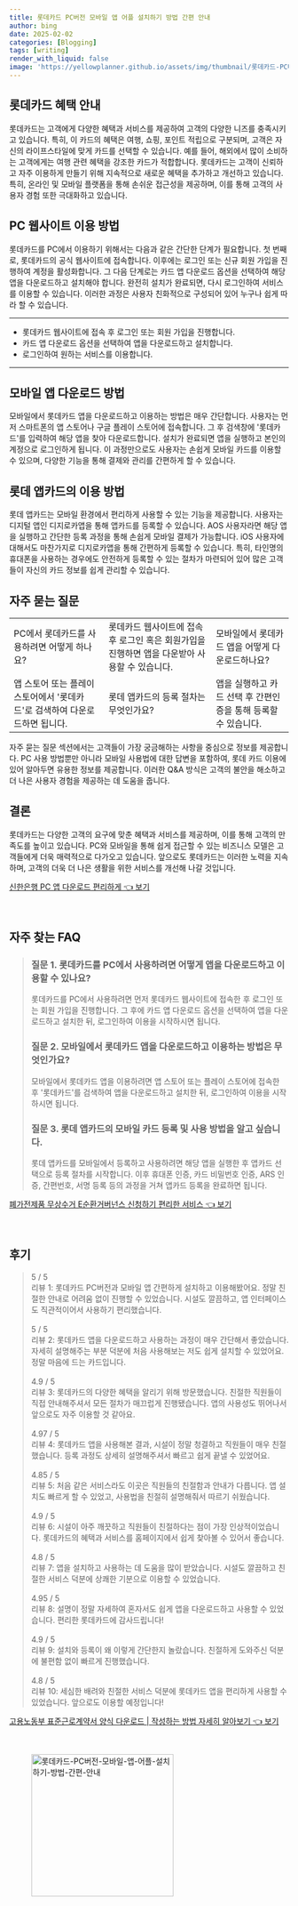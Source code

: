 ```yaml
---
title: 롯데카드 PC버전 모바일 앱 어플 설치하기 방법 간편 안내
author: bing
date: 2025-02-02
categories: [Blogging]
tags: [writing]
render_with_liquid: false
image: 'https://yellowplanner.github.io/assets/img/thumbnail/롯데카드-PC버전-모바일-앱-어플-설치하기-방법-간편-안내.webp'
---
```



<h2 id='롯데카드 혜택 안내'>롯데카드 혜택 안내</h2>

<p>롯데카드는 고객에게 다양한 혜택과 서비스를 제공하여 고객의 다양한 니즈를 충족시키고 있습니다. 특히, 이 카드의 혜택은 여행, 쇼핑, 포인트 적립으로 구분되며, 고객은 자신의 라이프스타일에 맞게 카드를 선택할 수 있습니다. 예를 들어, 해외에서 많이 소비하는 고객에게는 여행 관련 혜택을 강조한 카드가 적합합니다. 롯데카드는 고객이 신뢰하고 자주 이용하게 만들기 위해 지속적으로 새로운 혜택을 추가하고 개선하고 있습니다. 특히, 온라인 및 모바일 플랫폼을 통해 손쉬운 접근성을 제공하며, 이를 통해 고객의 사용자 경험 또한 극대화하고 있습니다.</p>

<h2 id='PC 웹사이트 이용 방법'>PC 웹사이트 이용 방법</h2>

<p>롯데카드를 PC에서 이용하기 위해서는 다음과 같은 간단한 단계가 필요합니다. 첫 번째로, 롯데카드의 공식 웹사이트에 접속합니다. 이후에는 로그인 또는 신규 회원 가입을 진행하여 계정을 활성화합니다. 그 다음 단계로는 카드 앱 다운로드 옵션을 선택하여 해당 앱을 다운로드하고 설치해야 합니다. 완전히 설치가 완료되면, 다시 로그인하여 서비스를 이용할 수 있습니다. 이러한 과정은 사용자 친화적으로 구성되어 있어 누구나 쉽게 따라 할 수 있습니다.</p>

<hr />

<ul>
    <li>롯데카드 웹사이트에 접속 후 로그인 또는 회원 가입을 진행합니다.</li>
    <li>카드 앱 다운로드 옵션을 선택하여 앱을 다운로드하고 설치합니다.</li>
    <li>로그인하여 원하는 서비스를 이용합니다.</li>
</ul>

<hr />

<h2 id='모바일 앱 다운로드 방법'>모바일 앱 다운로드 방법</h2>

<p>모바일에서 롯데카드 앱을 다운로드하고 이용하는 방법은 매우 간단합니다. 사용자는 먼저 스마트폰의 앱 스토어나 구글 플레이 스토어에 접속합니다. 그 후 검색창에 '롯데카드'를 입력하여 해당 앱을 찾아 다운로드합니다. 설치가 완료되면 앱을 실행하고 본인의 계정으로 로그인하게 됩니다. 이 과정만으로도 사용자는 손쉽게 모바일 카드를 이용할 수 있으며, 다양한 기능을 통해 결제와 관리를 간편하게 할 수 있습니다.</p>

<h2 id='롯데 앱카드의 이용 방법'>롯데 앱카드의 이용 방법</h2>

<p>롯데 앱카드는 모바일 환경에서 편리하게 사용할 수 있는 기능을 제공합니다. 사용자는 디지털 앱인 디지로카앱을 통해 앱카드를 등록할 수 있습니다. AOS 사용자라면 해당 앱을 실행하고 간단한 등록 과정을 통해 손쉽게 모바일 결제가 가능합니다. iOS 사용자에 대해서도 마찬가지로 디지로카앱을 통해 간편하게 등록할 수 있습니다. 특히, 타인명의 휴대폰을 사용하는 경우에도 안전하게 등록할 수 있는 절차가 마련되어 있어 많은 고객들이 자신의 카드 정보를 쉽게 관리할 수 있습니다.</p>

<h2 id='자주 묻는 질문'>자주 묻는 질문</h2>

<table>
    <tr>
        <td>PC에서 롯데카드를 사용하려면 어떻게 하나요?</td>
        <td>롯데카드 웹사이트에 접속 후 로그인 혹은 회원가입을 진행하면 앱을 다운받아 사용할 수 있습니다.</td>
        <td>모바일에서 롯데카드 앱을 어떻게 다운로드하나요?</td>
    </tr>
    <tr>
        <td>앱 스토어 또는 플레이 스토어에서 '롯데카드'로 검색하여 다운로드하면 됩니다.</td>
        <td>롯데 앱카드의 등록 절차는 무엇인가요?</td>
        <td>앱을 실행하고 카드 선택 후 간편인증을 통해 등록할 수 있습니다.</td>
    </tr>
</table>

<p>자주 묻는 질문 섹션에서는 고객들이 가장 궁금해하는 사항을 중심으로 정보를 제공합니다. PC 사용 방법뿐만 아니라 모바일 사용법에 대한 답변을 포함하여, 롯데 카드 이용에 있어 알아두면 유용한 정보를 제공합니다. 이러한 Q&A 방식은 고객의 불안을 해소하고 더 나은 사용자 경험을 제공하는 데 도움을 줍니다.</p>

<h2 id='결론'>결론</h2>

<p>롯데카드는 다양한 고객의 요구에 맞춘 혜택과 서비스를 제공하며, 이를 통해 고객의 만족도를 높이고 있습니다. PC와 모바일을 통해 쉽게 접근할 수 있는 비즈니스 모델은 고객들에게 더욱 매력적으로 다가오고 있습니다. 앞으로도 롯데카드는 이러한 노력을 지속하며, 고객의 더욱 더 나은 생활을 위한 서비스를 개선해 나갈 것입니다.</p>


<p><a class="click-button" title="신한은행 PC 앱 다운로드 편리하게" href="https://yellowplanner.github.io/posts/%EC%8B%A0%ED%95%9C%EC%9D%80%ED%96%89-PC-%EC%95%B1-%EB%8B%A4%EC%9A%B4%EB%A1%9C%EB%93%9C-%ED%8E%B8%EB%A6%AC%ED%95%98%EA%B2%8C/" rel="dofollow">신한은행 PC 앱 다운로드 편리하게 👈 보기</a></p><br>
<h2 id='자주_찾는_FAQ'>자주 찾는 FAQ</h2>
<div itemscope="" itemtype="https://schema.org/FAQPage"> 
<blockquote> 
<div itemscope="" itemprop="mainEntity" itemtype="https://schema.org/Question"> 
<h3 itemprop="name">질문 1. 롯데카드를 PC에서 사용하려면 어떻게 앱을 다운로드하고 이용할 수 있나요?</h3> 
<div itemscope="" itemprop="acceptedAnswer" itemtype="https://schema.org/Answer"> 
<span itemprop="text"> 
<p>롯데카드를 PC에서 사용하려면 먼저 롯데카드 웹사이트에 접속한 후 로그인 또는 회원 가입을 진행합니다. 그 후에 카드 앱 다운로드 옵션을 선택하여 앱을 다운로드하고 설치한 뒤, 로그인하여 이용을 시작하시면 됩니다.</p> 
</span> 
</div> 
</div> 

<div itemscope="" itemprop="mainEntity" itemtype="https://schema.org/Question"> 
<h3 itemprop="name">질문 2. 모바일에서 롯데카드 앱을 다운로드하고 이용하는 방법은 무엇인가요?</h3> 
<div itemscope="" itemprop="acceptedAnswer" itemtype="https://schema.org/Answer"> 
<span itemprop="text"> 
<p>모바일에서 롯데카드 앱을 이용하려면 앱 스토어 또는 플레이 스토어에 접속한 후 '롯데카드'를 검색하여 앱을 다운로드하고 설치한 뒤, 로그인하여 이용을 시작하시면 됩니다.</p> 
</span> 
</div> 
</div> 

<div itemscope="" itemprop="mainEntity" itemtype="https://schema.org/Question"> 
<h3 itemprop="name">질문 3. 롯데 앱카드의 모바일 카드 등록 및 사용 방법을 알고 싶습니다.</h3> 
<div itemscope="" itemprop="acceptedAnswer" itemtype="https://schema.org/Answer"> 
<span itemprop="text"> 
<p>롯데 앱카드를 모바일에서 등록하고 사용하려면 해당 앱을 실행한 후 앱카드 선택으로 등록 절차를 시작합니다. 이후 휴대폰 인증, 카드 비밀번호 인증, ARS 인증, 간편번호, 서명 등록 등의 과정을 거쳐 앱카드 등록을 완료하면 됩니다.</p> 
</span> 
</div> 
</div> 
</blockquote> 
</div>
<p><a class="click-button" title="폐가전제품 무상수거 E순환거버넌스 신청하기 편리한 서비스" href="https://yellowplanner.github.io/posts/%ED%8F%90%EA%B0%80%EC%A0%84%EC%A0%9C%ED%92%88-%EB%AC%B4%EC%83%81%EC%88%98%EA%B1%B0-E%EC%88%9C%ED%99%98%EA%B1%B0%EB%B2%84%EB%84%8C%EC%8A%A4-%EC%8B%A0%EC%B2%AD%ED%95%98%EA%B8%B0-%ED%8E%B8%EB%A6%AC%ED%95%9C-%EC%84%9C%EB%B9%84%EC%8A%A4/" rel="dofollow">폐가전제품 무상수거 E순환거버넌스 신청하기 편리한 서비스 👈 보기</a></p><br>
<h2 id='후기'>후기</h2>
<div itemscope itemtype="https://schema.org/Product">
  <blockquote>
  <div itemprop="review" itemscope itemtype="https://schema.org/Review">
      <div itemprop="reviewRating" itemscope itemtype="https://schema.org/Rating"> <span itemprop="ratingValue">5</span> / <span itemprop="bestRating">5</span> </div>
      <span itemprop="reviewBody">리뷰 1: 롯데카드 PC버전과 모바일 앱 간편하게 설치하고 이용해봤어요. 정말 친절한 안내로 어려움 없이 진행할 수 있었습니다. 시설도 깔끔하고, 앱 인터페이스도 직관적이어서 사용하기 편리했습니다.</span>
  </div>
  <br>
  <div itemprop="review" itemscope itemtype="https://schema.org/Review">
      <div itemprop="reviewRating" itemscope itemtype="https://schema.org/Rating"> <span itemprop="ratingValue">5</span> / <span itemprop="bestRating">5</span> </div>
      <span itemprop="reviewBody">리뷰 2: 롯데카드 앱을 다운로드하고 사용하는 과정이 매우 간단해서 좋았습니다. 자세히 설명해주는 부분 덕분에 처음 사용해보는 저도 쉽게 설치할 수 있었어요. 정말 마음에 드는 카드입니다.</span>
  </div>
  <br>
  <div itemprop="review" itemscope itemtype="https://schema.org/Review">
      <div itemprop="reviewRating" itemscope itemtype="https://schema.org/Rating"> <span itemprop="ratingValue">4.9</span> / <span itemprop="bestRating">5</span> </div>
      <span itemprop="reviewBody">리뷰 3: 롯데카드의 다양한 혜택을 알리기 위해 방문했습니다. 친절한 직원들이 직접 안내해주셔서 모든 절차가 매끄럽게 진행됐습니다. 앱의 사용성도 뛰어나서 앞으로도 자주 이용할 것 같아요.</span>
  </div>
  <br>
  <div itemprop="review" itemscope itemtype="https://schema.org/Review">
      <div itemprop="reviewRating" itemscope itemtype="https://schema.org/Rating"> <span itemprop="ratingValue">4.97</span> / <span itemprop="bestRating">5</span> </div>
      <span itemprop="reviewBody">리뷰 4: 롯데카드 앱을 사용해본 결과, 시설이 정말 청결하고 직원들이 매우 친절했습니다. 등록 과정도 상세히 설명해주셔서 빠르고 쉽게 끝낼 수 있었어요.</span>
  </div>
  <br>
  <div itemprop="review" itemscope itemtype="https://schema.org/Review">
      <div itemprop="reviewRating" itemscope itemtype="https://schema.org/Rating"> <span itemprop="ratingValue">4.85</span> / <span itemprop="bestRating">5</span> </div>
      <span itemprop="reviewBody">리뷰 5: 처음 같은 서비스라도 이곳은 직원들의 친절함과 안내가 다릅니다. 앱 설치도 빠르게 할 수 있었고, 사용법을 친절히 설명해줘서 따르기 쉬웠습니다.</span>
  </div>
  <br>
  <div itemprop="review" itemscope itemtype="https://schema.org/Review">
      <div itemprop="reviewRating" itemscope itemtype="https://schema.org/Rating"> <span itemprop="ratingValue">4.9</span> / <span itemprop="bestRating">5</span> </div>
      <span itemprop="reviewBody">리뷰 6: 시설이 아주 깨끗하고 직원들이 친절하다는 점이 가장 인상적이었습니다. 롯데카드의 혜택과 서비스를 홈페이지에서 쉽게 찾아볼 수 있어서 좋습니다.</span>
  </div>
  <br>
  <div itemprop="review" itemscope itemtype="https://schema.org/Review">
      <div itemprop="reviewRating" itemscope itemtype="https://schema.org/Rating"> <span itemprop="ratingValue">4.8</span> / <span itemprop="bestRating">5</span> </div>
      <span itemprop="reviewBody">리뷰 7: 앱을 설치하고 사용하는 데 도움을 많이 받았습니다. 시설도 깔끔하고 친절한 서비스 덕분에 상쾌한 기분으로 이용할 수 있었습니다.</span>
  </div>
  <br>
  <div itemprop="review" itemscope itemtype="https://schema.org/Review">
      <div itemprop="reviewRating" itemscope itemtype="https://schema.org/Rating"> <span itemprop="ratingValue">4.95</span> / <span itemprop="bestRating">5</span> </div>
      <span itemprop="reviewBody">리뷰 8: 설명이 정말 자세하여 혼자서도 쉽게 앱을 다운로드하고 사용할 수 있었습니다. 편리한 롯데카드에 감사드립니다!</span>
  </div>
  <br>
  <div itemprop="review" itemscope itemtype="https://schema.org/Review">
      <div itemprop="reviewRating" itemscope itemtype="https://schema.org/Rating"> <span itemprop="ratingValue">4.9</span> / <span itemprop="bestRating">5</span> </div>
      <span itemprop="reviewBody">리뷰 9: 설치와 등록이 왜 이렇게 간단한지 놀랐습니다. 친절하게 도와주신 덕분에 불편함 없이 빠르게 진행했습니다.</span>
  </div>
  <br>
  <div itemprop="review" itemscope itemtype="https://schema.org/Review">
      <div itemprop="reviewRating" itemscope itemtype="https://schema.org/Rating"> <span itemprop="ratingValue">4.8</span> / <span itemprop="bestRating">5</span> </div>
      <span itemprop="reviewBody">리뷰 10: 세심한 배려와 친절한 서비스 덕분에 롯데카드 앱을 편리하게 사용할 수 있었습니다. 앞으로도 이용할 예정입니다!</span>
  </div>
  </blockquote>
</div>
<p><a class="click-button" title="고용노동부 표준근로계약서 양식 다운로드 | 작성하는 방법 자세히 알아보기" href="https://yellowplanner.github.io/posts/%EA%B3%A0%EC%9A%A9%EB%85%B8%EB%8F%99%EB%B6%80-%ED%91%9C%EC%A4%80%EA%B7%BC%EB%A1%9C%EA%B3%84%EC%95%BD%EC%84%9C-%EC%96%91%EC%8B%9D-%EB%8B%A4%EC%9A%B4%EB%A1%9C%EB%93%9C-%EC%9E%91%EC%84%B1%ED%95%98%EB%8A%94-%EB%B0%A9%EB%B2%95-%EC%9E%90%EC%84%B8%ED%9E%88-%EC%95%8C%EC%95%84%EB%B3%B4%EA%B8%B0/" rel="dofollow">고용노동부 표준근로계약서 양식 다운로드 | 작성하는 방법 자세히 알아보기 👈 보기</a></p><br>
<figure class="image"><img src="https://yellowplanner.github.io/assets/img/thumbnail/롯데카드-PC버전-모바일-앱-어플-설치하기-방법-간편-안내.webp" alt="롯데카드-PC버전-모바일-앱-어플-설치하기-방법-간편-안내" width="256" height="256"></figure>